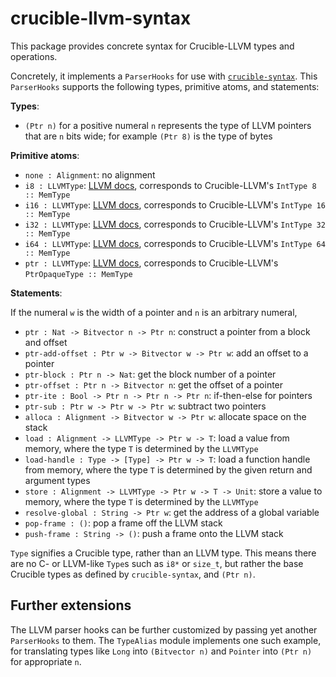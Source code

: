 # crucible-llvm-syntax

This package provides concrete syntax for Crucible-LLVM types and operations.

Concretely, it implements a `ParserHooks` for use with [`crucible-syntax`][syn].
This `ParserHooks` supports the following types, primitive atoms, and
statements:

**Types**:

- `(Ptr n)` for a positive numeral `n` represents the type of LLVM pointers that are `n` bits wide; for example `(Ptr 8)` is the type of bytes

**Primitive atoms**:

- `none : Alignment`: no alignment
- `i8 : LLVMType`: [LLVM docs][int-type], corresponds to Crucible-LLVM's `IntType 8 :: MemType`
- `i16 : LLVMType`: [LLVM docs][int-type], corresponds to Crucible-LLVM's `IntType 16 :: MemType`
- `i32 : LLVMType`: [LLVM docs][int-type], corresponds to Crucible-LLVM's `IntType 32 :: MemType`
- `i64 : LLVMType`: [LLVM docs][int-type], corresponds to Crucible-LLVM's `IntType 64 :: MemType`
- `ptr : LLVMType`: [LLVM docs][ptr-type], corresponds to Crucible-LLVM's `PtrOpaqueType :: MemType`

[int-type]: https://llvm.org/docs/LangRef.html#integer-type
[ptr-type]: https://llvm.org/docs/LangRef.html#pointer-type

**Statements**:

If the numeral `w` is the width of a pointer and `n` is an arbitrary numeral,

- `ptr : Nat -> Bitvector n -> Ptr n`: construct a pointer from a block and offset
- `ptr-add-offset : Ptr w -> Bitvector w -> Ptr w`: add an offset to a pointer
- `ptr-block : Ptr n -> Nat`: get the block number of a pointer
- `ptr-offset : Ptr n -> Bitvector n`: get the offset of a pointer
- `ptr-ite : Bool -> Ptr n -> Ptr n -> Ptr n`: if-then-else for pointers
- `ptr-sub : Ptr w -> Ptr w -> Ptr w`: subtract two pointers
- `alloca : Alignment -> Bitvector w -> Ptr w`: allocate space on the stack
- `load : Alignment -> LLVMType -> Ptr w -> T`: load a value from memory, where the type `T` is determined by the `LLVMType`
- `load-handle : Type -> [Type] -> Ptr w -> T`: load a function handle from memory, where the type `T` is determined by the given return and argument types
- `store : Alignment -> LLVMType -> Ptr w -> T -> Unit`: store a value to memory, where the type `T` is determined by the `LLVMType`
- `resolve-global : String -> Ptr w`: get the address of a global variable
- `pop-frame : ()`: pop a frame off the LLVM stack
- `push-frame : String -> ()`: push a frame onto the LLVM stack

`Type` signifies a Crucible type, rather than an LLVM type. This means there
are no C- or LLVM-like `Type`s such as `i8*` or `size_t`, but rather the base
Crucible types as defined by `crucible-syntax`, and `(Ptr n)`.

## Further extensions

The LLVM parser hooks can be further customized by passing yet another `ParserHooks`
to them. The `TypeAlias` module implements one such example, for translating
types like `Long` into `(Bitvector n)` and `Pointer` into `(Ptr n)` for
appropriate `n`.

[syn]: ../crucible-syntax
